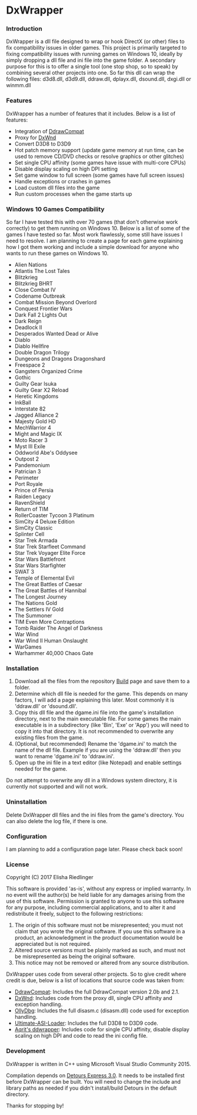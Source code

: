 # DxWrapper
### Introduction
DxWrapper is a dll file designed to wrap or hook DirectX (or other) files to fix compatibility issues in older games.  This project is primarily targeted to fixing compatibility issues with running games on Windows 10, ideally by simply dropping a dll file and ini file into the game folder.  A secondary purpose for this is to offer a single tool (one stop shop, so to speak) by combining several other projects into one.  So far this dll can wrap the following files: d3d8.dll, d3d9.dll, ddraw.dll, dplayx.dll, dsound.dll, dxgi.dll or winmm.dll

### Features
DxWrapper has a number of features that it includes.  Below is a list of features:

 - Integration of [DdrawCompat](https://github.com/narzoul/DDrawCompat/)
 - Proxy for [DxWnd](https://sourceforge.net/projects/dxwnd/)
 - Convert D3D8 to D3D9
 - Hot patch memory support (update game memory at run time, can be used to remove CD/DVD checks or resolve graphics or other glitches)
 - Set single CPU affinity (some games have issue with multi-core CPUs)
 - Disable display scaling on high DPI setting
 - Set game window to full screen (some games have full screen issues)
 - Handle exceptions or crashes in games
 - Load custom dll files into the game
 - Run custom processes when the game starts up

### Windows 10 Games Compatibility
So far I have tested this with over 70 games (that don't otherwise work correctly) to get them running on Windows 10.  Below is a list of some of the games I have tested so far.  Most work flawlessly, some still have issues I need to resolve.  I am planning to create a page for each game explaining how I got them working and include a simple download for anyone who wants to run these games on Windows 10.

 - Alien Nations
 - Atlantis The Lost Tales
 - Blitzkrieg
 - Blitzkrieg BHRT
 - Close Combat IV
 - Codename Outbreak
 - Combat Mission Beyond Overlord
 - Conquest Frontier Wars
 - Dark Fall 2 Lights Out
 - Dark Reign
 - Deadlock II
 - Desperados Wanted Dead or Alive
 - Diablo
 - Diablo Hellfire
 - Double Dragon Trilogy
 - Dungeons and Dragons Dragonshard
 - Freespace 2
 - Gangsters Organized Crime
 - Gothic
 - Guilty Gear Isuka
 - Guilty Gear X2 Reload
 - Heretic Kingdoms
 - InkBall
 - Interstate 82
 - Jagged Alliance 2
 - Majesty Gold HD
 - MechWarrior 4
 - Might and Magic IX
 - Moto Racer 3
 - Myst III Exile
 - Oddworld Abe's Oddysee
 - Outpost 2
 - Pandemonium
 - Patrician 3
 - Perimeter
 - Port Royale
 - Prince of Persia
 - Raiden Legacy
 - RavenShield
 - Return of TIM
 - RollerCoaster Tycoon 3 Platinum
 - SimCity 4 Deluxe Edition
 - SimCity Classic
 - Splinter Cell
 - Star Trek Armada
 - Star Trek Starfleet Command
 - Star Trek Voyager Elite Force
 - Star Wars Battlefront
 - Star Wars Starfighter
 - SWAT 3
 - Temple of Elemental Evil
 - The Great Battles of Caesar
 - The Great Battles of Hannibal
 - The Longest Journey
 - The Nations Gold
 - The Settlers IV Gold
 - The Summoner
 - TIM Even More Contraptions
 - Tomb Raider The Angel of Darkness
 - War Wind
 - War Wind II Human Onslaught
 - WarGames
 - Warhammer 40,000 Chaos Gate

### Installation

1. Download all the files from the repository [Build](https://github.com/elishacloud/dxwrapper/tree/master/Release/Build) page and save them to a folder.
2. Determine which dll file is needed for the game.  This depends on many factors, I will add a page explaining this later.  Most commonly it is 'ddraw.dll' or 'dsound.dll'.
3. Copy this dll file and the dgame.ini file into the game's installation directory, next to the main executable file.  For some games the main executable is in a subdirectory (like 'Bin', 'Exe' or 'App') you will need to copy it into that directory.  It is not recommended to overwrite any existing files from the game.
4. (Optional, but recommended) Rename the 'dgame.ini' to match the name of the dll file.  Example if you are using the 'ddraw.dll' then you want to rename 'dgame.ini' to 'ddraw.ini'.
5. Open up the ini file in a text editor (like Notepad) and enable settings needed for the game.

Do not attempt to overwrite any dll in a Windows system directory, it is currently not supported and will not work.

### Uninstallation

Delete DxWrapper dll files and the ini files from the game's directory. You can also delete the log file, if there is one.

### Configuration

I am planning to add a configuration page later.  Please check back soon!

### License
Copyright (C) 2017 Elisha Riedlinger

This software is provided 'as-is', without any express or implied warranty. In no event will the author(s) be held liable for any damages arising from the use of this software. Permission is granted to anyone to use this software for any purpose, including commercial applications, and to alter it and redistribute it freely, subject to the following restrictions:

1. The origin of this software must not be misrepresented; you must not claim that you wrote the original software. If you use this software in a product, an acknowledgment in the product documentation would be appreciated but is not required.
2. Altered source versions must be plainly marked as such, and must not be misrepresented as being the original software.
3. This notice may not be removed or altered from any source distribution.

DxWrapper uses code from several other projects. So to give credit where credit is due, below is a list of locations that source code was taken from:

 - [DdrawCompat](https://github.com/narzoul/DDrawCompat/): Includes the full DdrawCompat version 2.0b and 2.1.
 - [DxWnd](https://sourceforge.net/projects/dxwnd/): Includes code from the proxy dll, single CPU affinity and exception handling. 
 - [OllyDbg](http://www.ollydbg.de/): Includes the full disasm.c (disasm.dll) code used for exception handling.
 - [Ultimate-ASI-Loader](https://github.com/ThirteenAG/Ultimate-ASI-Loader): Includes the full D3D8 to D3D9 code.
 - [Aqrit's ddwrapper](http://bitpatch.com/ddwrapper.html): Includes code for single CPU affinity, disable display scaling on high DPI and code to read the ini config file.

### Development
DxWrapper is written in C++ using Microsoft Visual Studio Community 2015.

Compilation depends on [Detours Express 3.0](http://research.microsoft.com/en-us/projects/detours/). It needs to be installed first before DxWrapper can be built. You will need to change the include and library paths as needed if you didn't install/build Detours in the default directory.

Thanks for stopping by!